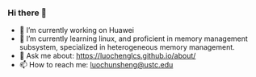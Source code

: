 ### Hi there 👋
- 🔭 I’m currently working on Huawei
- 🌱 I’m currently learning linux, and proficient in memory management subsystem, specialized in heterogeneous memory management.
- 💬 Ask me about: https://luochenglcs.github.io/about/
- 📫 How to reach me: luochunsheng@ustc.edu
  
<!--
**luochenglcs/luochenglcs** is a ✨ _special_ ✨ repository because its `README.md` (this file) appears on your GitHub profile.

Here are some ideas to get you started:

- 🔭 I’m currently working on ...
- 🌱 I’m currently learning ...
- 👯 I’m looking to collaborate on ...
- 🤔 I’m looking for help with ...
- 💬 Ask me about ...
- 📫 How to reach me: ...
- 😄 Pronouns: ...
- ⚡ Fun fact: ...
-->
